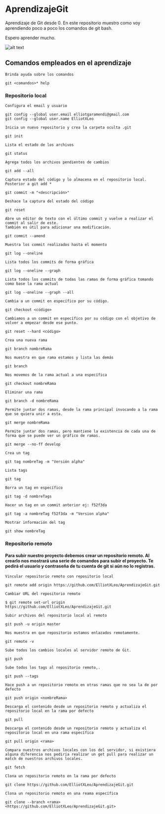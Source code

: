 # AprendizajeGit
Aprendizaje de Git desde 0.
En este repositorio muestro como voy aprendiendo poco a poco los comandos de git bash.

Espero aprender mucho.

![alt text](https://miro.medium.com/max/352/1*qR6xp69TZSS9Dv_ZBxTw1w.jpeg)

## Comandos empleados en el aprendizaje
```
Brinda ayuda sobre los comandos

git <comandos>* help
```
### Repositorio local
```
Configura el email y usuario

git config --global user.email elliotgaramendi@gmail.com
git config --global user.name ElliotXLeo
```

```
Inicia un nuevo repositorio y crea la carpeta oculta .git

git init
```

```
Lista el estado de los archivos 

git status
```

```
Agrega todos los archivos pendientes de cambios

git add --all
```

```
Captura estado del código y lo almacena en el repositorio local. Posterior a git add *

git commit -m "<descripción>"
```

```
Deshace la captura del estado del código

git reset
```

```
Abre un editor de texto con el último commit y vuelve a realizar el commit al salir de este.
También es útil para adicionar una modificación.

git commit --amend
```

```
Muestra los commit realizados hasta el momento

git log --oneline
```

```
Lista todos los commits de forma gráfica

git log --oneline --graph
```

```
Lista todos los commits de todas las ramas de forma gráfica tomando como base la rama actual

git log --oneline --graph --all
```

```
Cambia a un commit en específico por su código.

git checkout <código>
```

```
Cambiamos a un commit en específico por su código con el objetivo de volver a empezar desde ese punto.

git reset --hard <código>
```

```
Crea una nueva rama

git branch nombreRama
```

```
Nos muestra en que rama estamos y lista las demás

git branch
```

```
Nos movemos de la rama actual a una específica

git checkout nombreRama
```

```
Eliminar una rama

git branch -d nombreRama
```

```
Permite juntar dos ramas, desde la rama principal invocando a la rama que se quiera unir a esta.

git merge nombreRama
```

```
Permite juntar dos ramas, pero mantiene la existencia de cada una de forma que se puede ver un gráfico de ramas.

git merge --no-ff develop
```

```
Crea un tag

git tag nombreTag -m "Versión alpha"
```

```
Lista tags

git tag
```

```
Borra un tag en específico

git tag -d nombreTags
```

```
Hacer un tag en un commit anterior ej: f52f3da

git tag -a nombreTag f52f3da -m "Version alpha"
```

```
Mostrar información del tag

git show nombreTag
```

### Repositorio remoto
#### Para subir nuestro proyecto debemos crear un repositorio remoto. Al crearlo nos mostrará una serie de comandos para subir el proyecto. Te pedirá el usuario y contraseña de tu cuenta de git si aún no lo registras.

```
Vincular repositorio remoto con repositorio local 

git remote add origin https://github.com/ElliotXLeo/AprendizajeGit.git
```

```
Cambiar URL del repositorio remoto

$ git remote set-url origin https://github.com/ElliotXLeo/AprendizajeGit.git
```

```
Subir archivos del repositorio local al remoto

git push -u origin master
```

```
Nos muestra en que repositorio estamos enlazados remotamente.

git remote -v
```

```
Sube todos los cambios locales al servidor remoto de Git.

git push
```

```
Sube todos los tags al repositorio remoto,.

git push --tags
```

```
Hace push a un repositorio remoto en otras ramas que no sea la de por defecto

git push origin <nombreRama>
```

```
Descarga el contenido desde un repositorio remoto y actualiza el repositorio local en la rama por defecto

git pull
```

```
Descarga el contenido desde un repositorio remoto y actualiza el repositorio local en una rama específica

git pull origin <rama>
```

```
Compara nuestros archivos locales con los del servidor, si existiera alguna diferencia nos pediría realizar un get pull para realizar un match de nuestros archivos locales.

git fetch
```

```
Clona un repositorio remoto en la rama por defecto

git clone https://github.com/ElliotXLeo/AprendizajeGit.git
```

```
Clona un repositorio remoto en una reama específica

git clone --branch <rama> <https://github.com/ElliotXLeo/AprendizajeGit.git>
```
